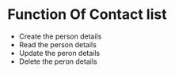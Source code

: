 # Function Of Contact list

* Create the person details
* Read the person details
* Update the peron details
* Delete the peron details

